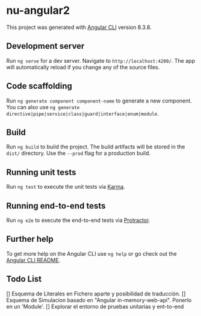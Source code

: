 # nu-angular2
This project was generated with [Angular CLI](https://github.com/angular/angular-cli) version 8.3.8.

## Development server
Run `ng serve` for a dev server. Navigate to `http://localhost:4200/`. The app will automatically reload if you change any of the source files.

## Code scaffolding
Run `ng generate component component-name` to generate a new component. You can also use `ng generate directive|pipe|service|class|guard|interface|enum|module`.

## Build
Run `ng build` to build the project. The build artifacts will be stored in the `dist/` directory. Use the `--prod` flag for a production build.

## Running unit tests
Run `ng test` to execute the unit tests via [Karma](https://karma-runner.github.io).

## Running end-to-end tests
Run `ng e2e` to execute the end-to-end tests via [Protractor](http://www.protractortest.org/).

## Further help
To get more help on the Angular CLI use `ng help` or go check out the [Angular CLI README](https://github.com/angular/angular-cli/blob/master/README.md).

## Todo List
[] Esquema de Literales en Fichero aparte y posibilidad de traducción.
[] Esquema de Simulacion basado en "Angular in-memory-web-api". Ponerlo en un 'Module'.
[] Explorar el entorno de pruebas unitarias y ent-to-end


